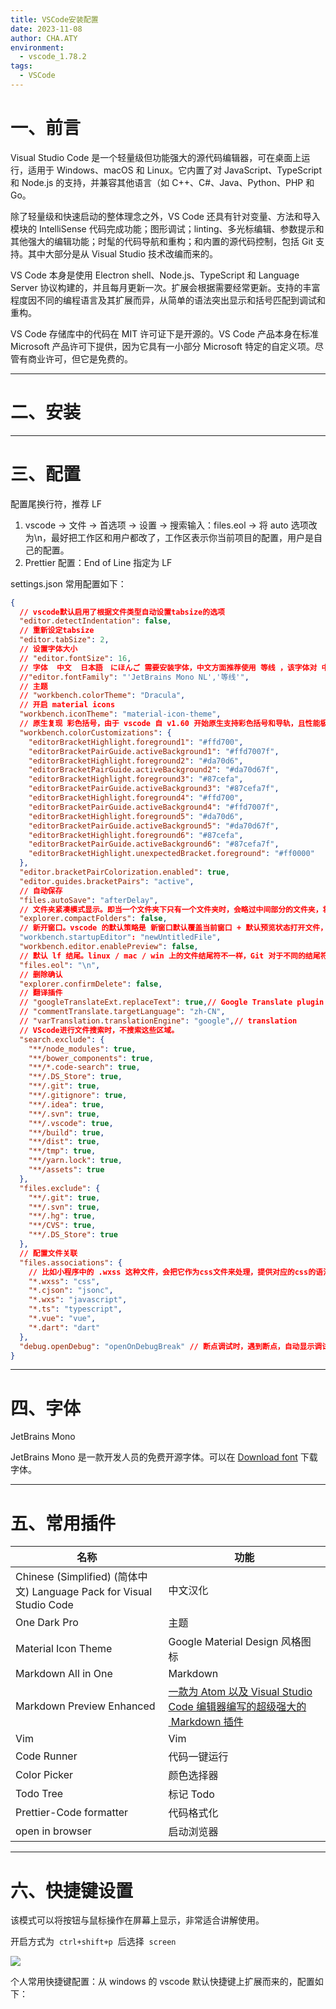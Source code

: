 ```yaml
---
title: VSCode安装配置
date: 2023-11-08
author: CHA.ATY
environment:
  - vscode_1.78.2
tags:
  - VSCode
---
```


# 一、前言

Visual Studio Code 是一个轻量级但功能强大的源代码编辑器，可在桌面上运行，适用于 Windows、macOS 和 Linux。它内置了对 JavaScript、TypeScript 和 Node.js 的支持，并兼容其他语言（如 C++、C#、Java、Python、PHP 和 Go。

除了轻量级和快速启动的整体理念之外，VS Code 还具有针对变量、方法和导入模块的 IntelliSense 代码完成功能；图形调试；linting、多光标编辑、参数提示和其他强大的编辑功能；时髦的代码导航和重构；和内置的源代码控制，包括 Git 支持。其中大部分是从 Visual Studio 技术改编而来的。

VS Code 本身是使用 Electron shell、Node.js、TypeScript 和 Language Server 协议构建的，并且每月更新一次。扩展会根据需要经常更新。支持的丰富程度因不同的编程语言及其扩展而异，从简单的语法突出显示和括号匹配到调试和重构。

VS Code 存储库中的代码在 MIT 许可证下是开源的。VS Code 产品本身在标准 Microsoft 产品许可下提供，因为它具有一小部分 Microsoft 特定的自定义项。尽管有商业许可，但它是免费的。

---

# 二、安装

---

# 三、配置

配置尾换行符，推荐 LF

1. vscode -> 文件 -> 首选项 -> 设置 -> 搜索输入：files.eol -> 将 auto 选项改为\n，最好把工作区和用户都改了，工作区表示你当前项目的配置，用户是自己的配置。
2. Prettier 配置：End of Line 指定为 LF

settings.json 常用配置如下：

```json
{
  // vscode默认启用了根据文件类型自动设置tabsize的选项
  "editor.detectIndentation": false,
  // 重新设定tabsize
  "editor.tabSize": 2,
  // 设置字体大小
  // "editor.fontSize": 16,
  // 字体  中文  日本語　にほんご 需要安装字体，中文方面推荐使用 等线 ，该字体对 中/日 文字均可以提供一个很平滑的体感，不会有棱角情况。
  //"editor.fontFamily": "'JetBrains Mono NL','等线'",
  // 主题
  // "workbench.colorTheme": "Dracula",
  // 开启 material icons
  "workbench.iconTheme": "material-icon-theme",
  // 原生复现 彩色括号，由于 vscode 自 v1.60 开始原生支持彩色括号和导轨，且性能极好，我们从 Bracket-Pair-Colorizer 插件迁出
  "workbench.colorCustomizations": {
    "editorBracketHighlight.foreground1": "#ffd700",
    "editorBracketPairGuide.activeBackground1": "#ffd7007f",
    "editorBracketHighlight.foreground2": "#da70d6",
    "editorBracketPairGuide.activeBackground2": "#da70d67f",
    "editorBracketHighlight.foreground3": "#87cefa",
    "editorBracketPairGuide.activeBackground3": "#87cefa7f",
    "editorBracketHighlight.foreground4": "#ffd700",
    "editorBracketPairGuide.activeBackground4": "#ffd7007f",
    "editorBracketHighlight.foreground5": "#da70d6",
    "editorBracketPairGuide.activeBackground5": "#da70d67f",
    "editorBracketHighlight.foreground6": "#87cefa",
    "editorBracketPairGuide.activeBackground6": "#87cefa7f",
    "editorBracketHighlight.unexpectedBracket.foreground": "#ff0000"
  },
  "editor.bracketPairColorization.enabled": true,
  "editor.guides.bracketPairs": "active",
  // 自动保存
  "files.autoSave": "afterDelay",
  // 文件夹紧凑模式显示。即当一个文件夹下只有一个文件夹时，会略过中间部分的文件夹，将显示缩略为一行
  "explorer.compactFolders": false,
  // 新开窗口。vscode 的默认策略是 新窗口默认覆盖当前窗口 + 默认预览状态打开文件，通过 newUntitledFile 持续保持新开文件一定是一个独立的新窗口，搭配 enablePreview: false 取消预览模式
  "workbench.startupEditor": "newUntitledFile",
  "workbench.editor.enablePreview": false,
  // 默认 lf 结尾。linux / mac / win 上的文件结尾符不一样，Git 对于不同的结尾符，在不同平台上可能会引发不一致问题
  "files.eol": "\n",
  // 删除确认
  "explorer.confirmDelete": false,
  // 翻译插件
  // "googleTranslateExt.replaceText": true,// Google Translate plugin configuration
  // "commentTranslate.targetLanguage": "zh-CN",
  // "varTranslation.translationEngine": "google",// translation
  // VScode进行文件搜索时，不搜索这些区域。
  "search.exclude": {
    "**/node_modules": true,
    "**/bower_components": true,
    "**/*.code-search": true,
    "**/.DS_Store": true,
    "**/.git": true,
    "**/.gitignore": true,
    "**/.idea": true,
    "**/.svn": true,
    "**/.vscode": true,
    "**/build": true,
    "**/dist": true,
    "**/tmp": true,
    "**/yarn.lock": true,
    "**/assets": true
  },
  "files.exclude": {
    "**/.git": true,
    "**/.svn": true,
    "**/.hg": true,
    "**/CVS": true,
    "**/.DS_Store": true
  },
  // 配置文件关联
  "files.associations": {
    // 比如小程序中的 .wxss 这种文件，会把它作为css文件来处理，提供对应的css的语法提示，css的格式化等。
    "*.wxss": "css",
    "*.cjson": "jsonc",
    "*.wxs": "javascript",
    "*.ts": "typescript",
    "*.vue": "vue",
    "*.dart": "dart"
  },
  "debug.openDebug": "openOnDebugBreak" // 断点调试时，遇到断点，自动显示调试视图。（全局，不可为每种语言单独配置）
}
```

---

# 四、字体

JetBrains Mono

JetBrains Mono 是一款开发人员的免费开源字体。可以在 [Download font](https://link.zhihu.com/?target=https%3A//github.com/JetBrains/JetBrainsMono/releases/latest) 下载字体。

---

# 五、常用插件

| 名称                                                                 | 功能                                                                                                               |
| -------------------------------------------------------------------- | ------------------------------------------------------------------------------------------------------------------ |
| Chinese (Simplified) (简体中文) Language Pack for Visual Studio Code | 中文汉化                                                                                                           |
| One Dark Pro                                                         | 主题                                                                                                               |
| Material Icon Theme                                                  | Google Material Design 风格图标                                                                                    |
| Markdown All in One                                                  | Markdown                                                                                                           |
| Markdown Preview Enhanced                                            | [一款为 Atom 以及 Visual Studio Code 编辑器编写的超级强大的  Markdown 插件](https://zhuanlan.zhihu.com/p/56699805) |
| Vim                                                                  | Vim                                                                                                                |
| Code Runner                                                          | 代码一键运行                                                                                                       |
| Color Picker                                                         | 颜色选择器                                                                                                         |
| Todo Tree                                                            | 标记 Todo                                                                                                          |
| Prettier-Code formatter                                              | 代码格式化                                                                                                         |
| open in browser                                                      | 启动浏览器                                                                                                         |

---

# 六、快捷键设置

该模式可以将按钮与鼠标操作在屏幕上显示，非常适合讲解使用。

开启方式为  `ctrl+shift+p`  后选择  `screen`

![](3-编程语言/1.%20开发环境/res/3.png)

个人常用快捷键配置：从 windows 的 vscode 默认快捷键上扩展而来的，配置如下：

```json

```

